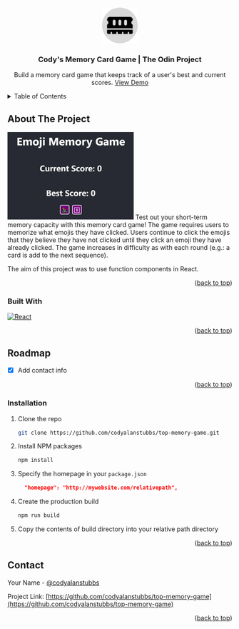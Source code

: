 <!-- Improved compatibility of back to top link: See: https://github.com/othneildrew/Best-README-Template/pull/73 -->
<a name="readme-top"></a>
<!--
*** Thanks for checking out the Best-README-Template. If you have a suggestion
*** that would make this better, please fork the repo and create a pull request
*** or simply open an issue with the tag "enhancement".
*** Don't forget to give the project a star!
*** Thanks again! Now go create something AMAZING! :D
-->



<!-- PROJECT SHIELDS -->
<!--
*** I'm using markdown "reference style" links for readability.
*** Reference links are enclosed in brackets [ ] instead of parentheses ( ).
*** See the bottom of this document for the declaration of the reference variables
*** for contributors-url, forks-url, etc. This is an optional, concise syntax you may use.
*** https://www.markdownguide.org/basic-syntax/#reference-style-links
-->

<!-- PROJECT LOGO -->
<br />
<div align="center">
  <a href="https://github.com/codyalanstubbs/top-memory-game">
    <img src="./public/android-chrome-192x192.png" alt="Logo" width="80" height="80">
  </a>

<h3 align="center">Cody's Memory Card Game | The Odin Project</h3>

  <p align="center">
    Build a memory card game that keeps track of a user's best and current scores.
    <a href="https://codyalanstubbs.com/the-odin-project/20-memory-game/">View Demo</a>
    <br />
  </p>
</div>



<!-- TABLE OF CONTENTS -->
<details>
  <summary>Table of Contents</summary>
  <ol>
    <li>
      <a href="#about-the-project">About The Project</a>
      <ul>
        <li><a href="#built-with">Built With</a></li>
      </ul>
    </li>
    <li><a href="#roadmap">Roadmap</a></li>
    <li><a href="#installation">Installation</a></li>
    <li><a href="#contact">Contact</a></li>
  </ol>
</details>



<!-- ABOUT THE PROJECT -->
## About The Project

[![Product Name Screen Shot][product-screenshot]](https://codyalanstubbs.com/the-odin-project/20-memory-game/)
Test out your short-term memory capacity with this memory card game! The game requires users to memorize what emojis they have clicked. 
Users continue to click the emojis that they believe they have not clicked until they click an emoji they have already clicked. 
The game increases in difficulty as with each round (e.g.: a card is add to the next sequence).

The aim of this project was to use function components in React.

<p align="right">(<a href="#readme-top">back to top</a>)</p>



### Built With

[![React][React.js]][React-url]

<p align="right">(<a href="#readme-top">back to top</a>)</p>


<!-- ROADMAP -->
## Roadmap

- [x] Add contact info

<p align="right">(<a href="#readme-top">back to top</a>)</p>

### Installation

1. Clone the repo
   ```sh
   git clone https://github.com/codyalanstubbs/top-memory-game.git
   ```
2. Install NPM packages
   ```sh
   npm install
   ```
3. Specify the homepage in your `package.json`
   ```json
     "homepage": "http://mywebsite.com/relativepath",
   ```
4. Create the production build
   ```sh
   npm run build
   ```
5. Copy the contents of build directory into your relative path directory 

<p align="right">(<a href="#readme-top">back to top</a>)</p>


<!-- CONTACT -->
## Contact

Your Name - [@codyalanstubbs](https://twitter.com/@codyalanstubbs)

Project Link: [https://github.com/codyalanstubbs/top-memory-game](https://github.com/codyalanstubbs/top-memory-game)

<p align="right">(<a href="#readme-top">back to top</a>)</p>

<!-- MARKDOWN LINKS & IMAGES -->
<!-- https://www.markdownguide.org/basic-syntax/#reference-style-links -->
[contributors-shield]: https://img.shields.io/github/contributors/codyalanstubbs/top-memory-game.svg?style=for-the-badge
[contributors-url]: https://github.com/codyalanstubbs/top-memory-game/graphs/contributors
[forks-shield]: https://img.shields.io/github/forks/codyalanstubbs/top-memory-game.svg?style=for-the-badge
[forks-url]: https://github.com/codyalanstubbs/top-memory-game/network/members
[stars-shield]: https://img.shields.io/github/stars/codyalanstubbs/top-memory-game.svg?style=for-the-badge
[stars-url]: https://github.com/codyalanstubbs/top-memory-game/stargazers
[issues-shield]: https://img.shields.io/github/issues/codyalanstubbs/top-memory-game.svg?style=for-the-badge
[issues-url]: https://github.com/codyalanstubbs/top-memory-game/issues
[license-shield]: https://img.shields.io/github/license/codyalanstubbs/top-memory-game.svg?style=for-the-badge
[license-url]: https://github.com/codyalanstubbs/top-memory-game/blob/master/LICENSE.txt
[linkedin-shield]: https://img.shields.io/badge/-LinkedIn-black.svg?style=for-the-badge&logo=linkedin&colorB=555
[linkedin-url]: https://linkedin.com/in/codystubbs
[product-screenshot]: public/memory-game.gif
[Next.js]: https://img.shields.io/badge/next.js-000000?style=for-the-badge&logo=nextdotjs&logoColor=white
[Next-url]: https://nextjs.org/
[React.js]: https://img.shields.io/badge/React-20232A?style=for-the-badge&logo=react&logoColor=61DAFB
[React-url]: https://reactjs.org/
[Vue.js]: https://img.shields.io/badge/Vue.js-35495E?style=for-the-badge&logo=vuedotjs&logoColor=4FC08D
[Vue-url]: https://vuejs.org/
[Angular.io]: https://img.shields.io/badge/Angular-DD0031?style=for-the-badge&logo=angular&logoColor=white
[Angular-url]: https://angular.io/
[Svelte.dev]: https://img.shields.io/badge/Svelte-4A4A55?style=for-the-badge&logo=svelte&logoColor=FF3E00
[Svelte-url]: https://svelte.dev/
[Laravel.com]: https://img.shields.io/badge/Laravel-FF2D20?style=for-the-badge&logo=laravel&logoColor=white
[Laravel-url]: https://laravel.com
[Bootstrap.com]: https://img.shields.io/badge/Bootstrap-563D7C?style=for-the-badge&logo=bootstrap&logoColor=white
[Bootstrap-url]: https://getbootstrap.com
[JQuery.com]: https://img.shields.io/badge/jQuery-0769AD?style=for-the-badge&logo=jquery&logoColor=white
[JQuery-url]: https://jquery.com 